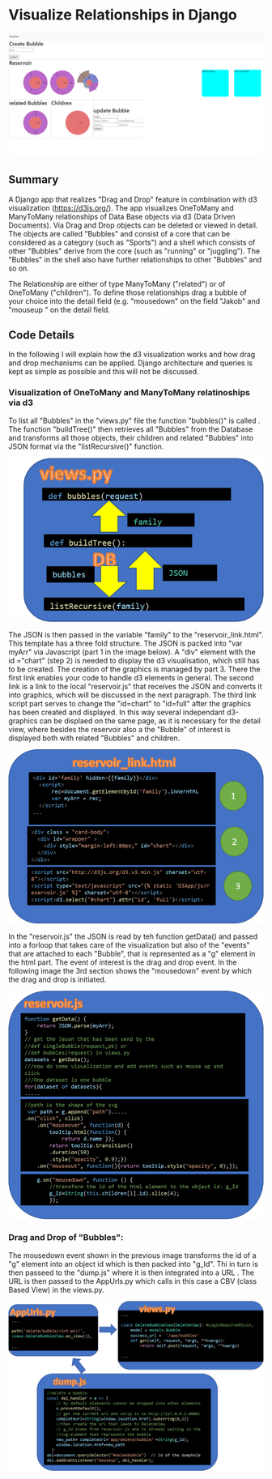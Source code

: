 # Visualize Relationships in Django


![screen](pics/screen.png?raw=true "screen")

## Summary
A Django app that realizes "Drag and Drop" feature in combination with d3 visualization (https://d3js.org/). 
The app visualizes OneToMany and ManyToMany relationships of Data Base objects via d3 (Data Driven Documents). Via Drag and Drop objects can be deleted or viewed in detail. The objects are called "Bubbles" and consist of a core that can be considered as a category (such as "Sports") and a shell which consists of other "Bubbles" derive from the core (such as "running" or "juggling"). The "Bubbles" in the shell also have further relationships to other "Bubbles" and so on. 

The Relationship are either of type ManyToMany ("related") or of OneToMany ("children"). To define those relationships drag a bubble of your choice into the detail field (e.g.  "mousedown" on the field "Jakob" and "mouseup " on the detail field.

## Code Details 
In the following I will explain how the d3 visualization works and how drag and drop mechanisms can be applied. Django architecture and queries is kept as simple as possible and this will not be discussed. 


### Visualization of OneToMany and ManyToMany relatinoships via d3
To list all "Bubbles" in the "views.py" file the function "bubbles()" is called . The function "buildTree()" then retrieves all "Bubbles" from the Database and transforms all those objects, their children and related "Bubbles" into JSON format via the "listRecursive()" function. 

![views](pics/views.png?raw=true "views")

The JSON is then passed in the variable "family" to the "reservoir_link.html". This template has a three fold structure. The JSON is packed into "var myArr" via Javascript (part 1 in the image below). A "div" element with the id ="chart" (step 2) is needed to display the d3 visualisation, which still has to be created. The creation of the graphics is managed by part 3. There the first link enables your code to handle d3 elements in general. The second link is a link to the local "reservoir.js" that receives the JSON and converts it into graphics, which will be discussed in the next paragraph. The third link script part serves to change the "id=chart" to "id=full" after the graphics has been created and displayed. In this way several independant d3-graphics can be displaed on the same page, as it is necessary for the detail view, where besides the reservoir also a the "Bubble" of interest is displayed both with related "Bubbles" and children.
  
  
  
![template](pics/template.png?raw=true "template")



In the "reservoir.js" the JSON is read by teh function getData() and passed into a forloop that takes care of the visualization but also of the "events" that are attached to each "Bubble", that is represented as a "g" element in the html part. The event of interest is the drag and drop event. In the following image the 3rd section shows the "mousedown" event by which the drag and drop is initiated. 

![script](pics/script.png?raw=true "script")


### Drag and Drop of "Bubbles":
The mousedown event shown in the previous image transforms the id of a "g" element into an object id which is then packed into "g_Id". Thi in turn is then passeed to the "dump.js" where it is then integrated into a URL . The URL is then passed to the AppUrls.py which calls in this case a CBV (class Based View) in the views.py.
 
![dataflowDragDrop](pics/dataflowDragDrop.png?raw=true "dataflowDragDrop")




